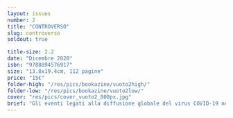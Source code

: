 ```yaml
---
layout: issues
number: 2
title: "CONTROVERSO"
slug: controverso
soldout: true

title-size: 2.2
date: "Dicembre 2020"
isbn: "9788894576917"
size: "13.8x19.4cm, 112 pagine"
price: "15€"
folder-high: "/res/pics/bookazine/vuoto2high/"
folder-low: "/res/pics/bookazine/vuoto2low/"
cover: "res/pics/cover_vuoto2_800px.jpg"
brief: "Gli eventi legati alla diffusione globale del virus COVID‐19 nella prima metà del 2020 hanno provocato, tra le altre cose, un’improvvisa ed esplosiva diffusione delle pratiche di intervento temporaneo / adattivo / reattivo sulla città. <br> VUOTO 2 // CONTROVERSO raccoglie contributi da architetti, artisti, ricercatori con l’obiettivo di aprire un dibattito su questi temi. Un dialogo che sarà sempre in continuo divenire, così come lo è la costruzione della città stessa."
---
```

